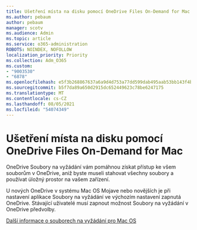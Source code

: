 ```yaml
---
title: Ušetření místa na disku pomocí OneDrive Files On-Demand for Mac
ms.author: pebaum
author: pebaum
manager: scotv
ms.audience: Admin
ms.topic: article
ms.service: o365-administration
ROBOTS: NOINDEX, NOFOLLOW
localization_priority: Priority
ms.collection: Adm_O365
ms.custom:
- "9003530"
- "6878"
ms.openlocfilehash: e5f3b268867637a6a9d4d753a77dd599dab495aab53bb143f4bb74b35487d7e3
ms.sourcegitcommit: b5f7da89a650d2915dc652449623c78be6247175
ms.translationtype: MT
ms.contentlocale: cs-CZ
ms.lasthandoff: 08/05/2021
ms.locfileid: "54074349"
---
```

# <a name="save-disk-space-with-onedrive-files-on-demand-for-mac"></a>Ušetření místa na disku pomocí OneDrive Files On-Demand for Mac

OneDrive Soubory na vyžádání vám pomáhnou získat přístup ke všem souborům v OneDrive, aniž byste museli stahovat všechny soubory a používat úložný prostor na vašem zařízení.  

U nových OneDrive v systému Mac OS Mojave nebo novějších je při nastavení aplikace Soubory na vyžádání ve výchozím nastavení zapnutá OneDrive. Stávající uživatelé musí zapnout možnost Soubory na vyžádání v OneDrive předvolby.  

[Další informace o souborech na vyžádání pro Mac OS](https://support.microsoft.com/office/529f6d53-e572-4922-a585-e7a318c135f0)
